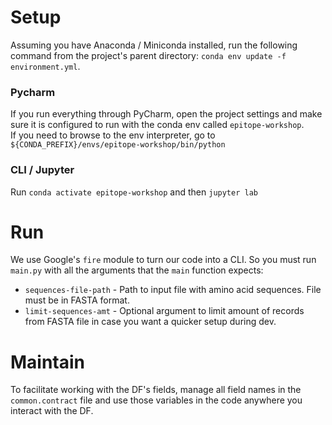 # Setup
Assuming you have Anaconda / Miniconda installed, run the following command from the project's 
parent directory: `conda env update -f environment.yml`.

### Pycharm
If you run everything through PyCharm, open the project settings and make sure
it is configured to run with the conda env called `epitope-workshop`. <br />
If you need to browse to the env interpreter, go to  `${CONDA_PREFIX}/envs/epitope-workshop/bin/python`

### CLI / Jupyter
Run `conda activate epitope-workshop` and then `jupyter lab`

# Run
We use Google's `fire` module to turn our code into a CLI. So you must run `main.py`
with all the arguments that the `main` function expects:
* `sequences-file-path` - Path to input file with amino acid sequences. File must be in FASTA format.
* `limit-sequences-amt` - Optional argument to limit amount of records from FASTA file
in case you want a quicker setup during dev.

# Maintain
To facilitate working with the DF's fields, manage all field names in the `common.contract` file
and use those variables in the code anywhere you interact with the DF. 